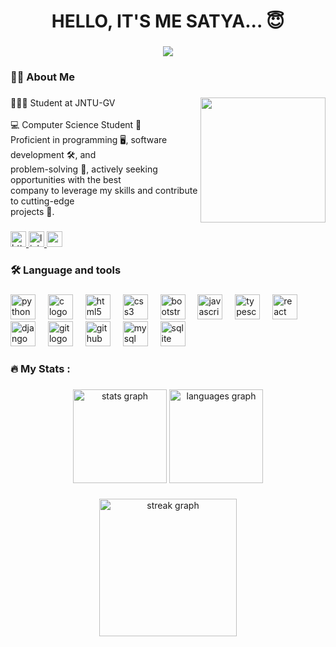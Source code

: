 <h1 align="center">HELLO, IT'S ME SATYA... 😇</h1>

###

<div align="center">
  <img src="https://profile-counter.glitch.me/satya2553/count.svg?"  />
</div>

###

<h3 align="left">👩‍💻  About Me</h3>

###

<img align="right" height="200" src="https://i.pinimg.com/236x/b1/2d/92/b12d92f74cf9f9a8b30de128cf2b5ccf.jpg"  />

###

<p align="left">🧑🏻‍🎓 Student at JNTU-GV<br><br>💻 Computer Science Student 🚀<br>Proficient in programming 🖥️, software development 🛠️, and<br>problem-solving 🧠, actively seeking opportunities with the best<br>company to leverage my skills and contribute to cutting-edge<br>projects 🌟.</p>

###

<div align="left">
 <a href="https://mareedu-satyanarayana.web.app/" target="blank">
    <img src="https://img.shields.io/static/v1?logo=blogger&label=&message=Portfolio&color=FF5722&logoColor=white&labelColor=&style=flat" alt="https://mareedu-satyanarayana.web.app/" height="25"/>
 </a>
  <a href="https://www.linkedin.com/in/mareedu-satyanarayana-686b54205/" target="_blank">
    <img src="https://img.shields.io/static/v1?message=LinkedIn&logo=linkedin&label=&color=0077B5&logoColor=white&labelColor=&style=flat" height="25" alt="linkedin logo"  />
  </a>
  <a href="mareedu.satyanarayana.5475@gmail.com" target="_blank">
    <img src="https://img.shields.io/static/v1?message=Gmail&logo=gmail&label=&color=D14836&logoColor=white&labelColor=&style=flat" height="25" alt="gmail logo"  />
  </a>
</div>

###

<h3 align="left">🛠 Language and tools</h3>

###

<div align="left">
  <img src="https://cdn.jsdelivr.net/gh/devicons/devicon/icons/python/python-original.svg" height="40" alt="python logo"  />
  <img width="12" />
  <img src="https://cdn.jsdelivr.net/gh/devicons/devicon/icons/c/c-original.svg" height="40" alt="c logo"  />
  <img width="12" />
  <img src="https://cdn.jsdelivr.net/gh/devicons/devicon/icons/html5/html5-original.svg" height="40" alt="html5 logo"  />
  <img width="12" />
  <img src="https://cdn.jsdelivr.net/gh/devicons/devicon/icons/css3/css3-original.svg" height="40" alt="css3 logo"  />
  <img width="12" />
  <img src="https://cdn.jsdelivr.net/gh/devicons/devicon/icons/bootstrap/bootstrap-original.svg" height="40" alt="bootstrap logo"  />
  <img width="12" />
  <img src="https://cdn.jsdelivr.net/gh/devicons/devicon/icons/javascript/javascript-original.svg" height="40" alt="javascript logo"  />
  <img width="12" />
  <img src="https://cdn.jsdelivr.net/gh/devicons/devicon/icons/typescript/typescript-original.svg" height="40" alt="typescript logo"  />
  <img width="12" />
  <img src="https://cdn.jsdelivr.net/gh/devicons/devicon/icons/react/react-original.svg" height="40" alt="react logo"  />
  <img width="12" />
  <img src="https://skillicons.dev/icons?i=django" height="40" alt="django logo"  />
  <img width="12" />
  <img src="https://cdn.jsdelivr.net/gh/devicons/devicon/icons/git/git-original.svg" height="40" alt="git logo"  />
  <img width="12" />
  <img src="https://skillicons.dev/icons?i=github" height="40" alt="github logo"  />
  <img width="12" />
  <img src="https://cdn.simpleicons.org/mysql/4479A1" height="40" alt="mysql logo"  />
  <img width="12" />
  <img src="https://skillicons.dev/icons?i=sqlite" height="40" alt="sqlite logo"  />
</div>

###

<h3 align="left">🔥   My Stats :</h3>

###

<div align="center">
  <img src="https://github-readme-stats.vercel.app/api?username=satya2553&hide_title=false&hide_rank=false&show_icons=true&include_all_commits=true&count_private=true&disable_animations=false&theme=dracula&locale=en&hide_border=false&order=1" height="150" alt="stats graph"  />
  <img src="https://github-readme-stats.vercel.app/api/top-langs?username=satya2553&locale=en&hide_title=false&layout=compact&card_width=320&langs_count=5&theme=dracula&hide_border=false&order=2" height="150" alt="languages graph"  />
</div>

###

<div align="center">
  <img src="https://streak-stats.demolab.com?user=satya2553&locale=en&mode=daily&theme=dark&hide_border=false&border_radius=5&order=3" height="220" alt="streak graph"  />
</div>

###
